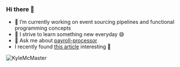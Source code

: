 ### Hi there 👋

- 🔭 I’m currently working on event sourcing pipelines and functional programming concepts
- 🌱 I strive to learn something new everyday 😄
- 💬 Ask me about [payroll-processor](https://github.com/KyleMcMaster/payroll-processor)
- I recently found [this article](https://blog.ploeh.dk/2021/03/22/the-dispassionate-developer) interesting 🤔 

<div>
  <img align="center" src="https://github-readme-stats.vercel.app/api?username=KyleMcMaster&show_icons=true&theme=dark" alt="KyleMcMaster" />
<div/>
<!--
**KyleMcMaster/KyleMcMaster** is a ✨ _special_ ✨ repository because its `README.md` (this file) appears on your GitHub profile.

Here are some ideas to get you started:

- 🔭 I’m currently working on converting data layers frin EF to EF Core.
- 🌱 I’m currently learning something new everyday 
- 👯 I’m looking to collaborate on  [Payroll-Processor](https://github.com/KyleMcMaster/payroll-processor)
- 🤔 I’m looking for help with ...
- 💬 Ask me about ... 
- 📫 How to reach me: ...
- 😄 Pronouns: ...
- ⚡ Fun fact: ... 
-->
